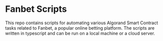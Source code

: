# Fanbet Scripts

This repo contains scripts for automating various Algorand Smart Contract tasks related to Fanbet, a popular online betting platform. The scripts are written in typescript and can be run on a local machine or a cloud server.
